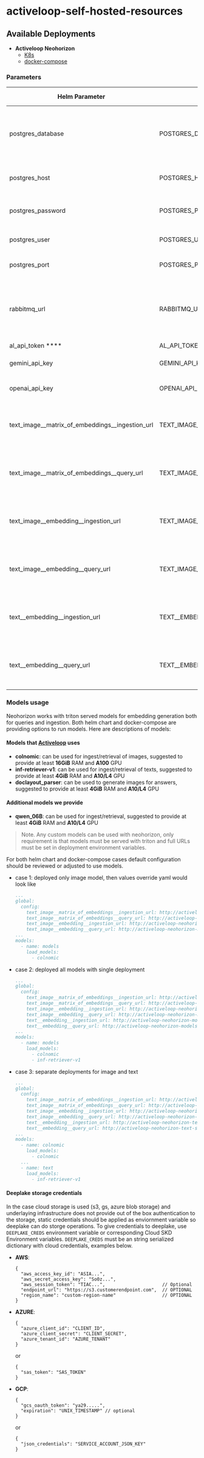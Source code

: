 # activeloop-self-hosted-resources

## Available Deployments

- **Activeloop Neohorizon**
  - [K8s](./helm/activeloop-neohorizon/)
  - [docker-compose](./docker-compose/activeloop-neohorizon/)

### Parameters

| Helm Parameter                                  | Environment Variable                            | Default Value                           | Descriptoin                                                                      |
| ----------------------------------------------- | ----------------------------------------------- | --------------------------------------- | -------------------------------------------------------------------------------- |
| postgres_database                               | POSTGRES_DATABASE                               | neohorizon                              | virtual database name to use by app,</br> must be created beforehand             |
| postgres_host                                   | POSTGRES_HOST                                   | k8s service host of postgres dependency | postgres database hostname (required)                                            |
| postgres_password                               | POSTGRES_PASSWORD                               | postgres                                | postgres database user password                                                  |
| postgres_user                                   | POSTGRES_USER                                   | postgres                                | postgres database username                                                       |
| postgres_port                                   | POSTGRES_PORT                                   | 5432                                    | postgres database port                                                           |
| rabbitmq_url                                    | RABBITMQ_URL                                    | -                                       | rabbitmq ampq url, default will be built from dependency installation (required) |
| al_api_token          ****                      | AL_API_TOKEN                                    |                                         |                                                                                  |
| gemini_api_key                                  | GEMINI_API_KEY                                  | -                                       | optional to run geminy requests                                                  |
| openai_api_key                                  | OPENAI_API_KEY                                  | -                                       | needed for query generation                                                      |
| text_image__matrix_of_embeddings__ingestion_url | TEXT_IMAGE__MATRIX_OF_EMBEDDINGS__INGESTION_URL | ""                                      | should be full path to endpoint triton inference endpoint                        |
| text_image__matrix_of_embeddings__query_url     | TEXT_IMAGE__MATRIX_OF_EMBEDDINGS__QUERY_URL     | ""                                      | should be full path to endpoint triton inference endpoint                        |
| text_image__embedding__ingestion_url            | TEXT_IMAGE__EMBEDDING__INGESTION_URL            | ""                                      | should be full path to endpoint triton inference endpoint                        |
| text_image__embedding__query_url                | TEXT_IMAGE__EMBEDDING__QUERY_URL                | ""                                      | should be full path to endpoint triton inference endpoint                        |
| text__embedding__ingestion_url                  | TEXT__EMBEDDING__INGESTION_URL                  | ""                                      | should be full path to endpoint triton inference endpoint                        |
| text__embedding__query_url                      | TEXT__EMBEDDING__QUERY_URL                      | ""                                      | should be full path to endpoint triton inference endpoint                        |

### Models usage

Neohorizon works with triton served models for embedding generation both for queries and ingestion. Both helm chart and docker-compose are providing options to run models.
Here are descriptions of models:

#### Models that [Activeloop](chat.activeloop.ai) uses

- **colnomic**: can be used for ingest/retrieval of images, suggested to provide at least **16GiB** RAM and **A100** GPU
- **inf-retriever-v1**: can be used for ingest/retrieval of texts, suggested to provide at least **4GiB** RAM and **A10/L4** GPU
- **doclayout_parser**: can be used to generate images for answers, suggested to provide at least **4GiB** RAM and **A10/L4** GPU

#### Additional models we provide

- **qwen_06B**: can be used for ingest/retrieval, suggested to provide at least **4GiB** RAM and **A10/L4** GPU

> Note. Any custom models can be used with neohorizon, only requirement is that models must be served with triton and full URLs must be set in deployment environment variables.

For both helm chart and docker-compose cases default configuration should be reviewed or adjusted to use models.

- case 1: deployed only image model, then values override yaml would look like

  ```yaml
  ...
  global:
    config:
      text_image__matrix_of_embeddings__ingestion_url: http://activeloop-neohorizon-models-svc/v2/models/colnomic/infer
      text_image__matrix_of_embeddings__query_url: http://activeloop-neohorizon-models-svc/v2/models/colnomic/infer
      text_image__embedding__ingestion_url: http://activeloop-neohorizon-models-svc/v2/models/colnomic/infer
      text_image__embedding__query_url: http://activeloop-neohorizon-models-svc/v2/models/colnomic/infer
  ...
  models:
    - name: models
      load_models:
        - colnomic
  ```

- case 2: deployed all models with single deployment

  ```yaml
  ...
  global:
    config:
      text_image__matrix_of_embeddings__ingestion_url: http://activeloop-neohorizon-models-svc/v2/models/colnomic/infer
      text_image__matrix_of_embeddings__query_url: http://activeloop-neohorizon-models-svc/v2/models/colnomic/infer
      text_image__embedding__ingestion_url: http://activeloop-neohorizon-models-svc/v2/models/colnomic/infer
      text_image__embedding__query_url: http://activeloop-neohorizon-models-svc/v2/models/colnomic/infer
      text__embedding__ingestion_url: http://activeloop-neohorizon-models-svc/v2/models/inf-retriever-v1/infer
      text__embedding__query_url: http://activeloop-neohorizon-models-svc/v2/models/inf-retriever-v1/infer
  ...
  models:
    - name: models
      load_models:
        - colnomic
        - inf-retriever-v1
  ```

- case 3: separate deployments for image and text

  ```yaml
  ...
  global:
    config:
      text_image__matrix_of_embeddings__ingestion_url: http://activeloop-neohorizon-colnomic-svc/v2/models/colnomic/infer
      text_image__matrix_of_embeddings__query_url: http://activeloop-neohorizon-colnomic-svc/v2/models/colnomic/infer
      text_image__embedding__ingestion_url: http://activeloop-neohorizon-colnomic-svc/v2/models/colnomic/infer
      text_image__embedding__query_url: http://activeloop-neohorizon-colnomic-svc/v2/models/colnomic/infer
      text__embedding__ingestion_url: http://activeloop-neohorizon-text-svc/v2/models/inf-retriever-v1/infer
      text__embedding__query_url: http://activeloop-neohorizon-text-svc/v2/models/inf-retriever-v1/infer
  ...
  models:
    - name: colnomic
      load_models:
        - colnomic
    ...
    - name: text
      load_models:
        - inf-retriever-v1
  ```

#### Deeplake storage credentials

In the case cloud storage is used (s3, gs, azure blob storage) and underlaying infrastructure does not provide out of the box authentication to the storage,
static credentials should be applied as enviornment variable so deeplake can do storge operations.
To give credentials to deeplake, use `DEEPLAKE_CREDS` environment variable or corresponding Cloud SKD Environment variables.
`DEEPLAKE_CREDS` must be an string serialized dictionary with cloud credentials, examples below.

- **AWS**:

    ```jsonc
    {
      "aws_access_key_id": "ASIA...",
      "aws_secret_access_key": "So0z...",
      "aws_session_token": "TIAC...",                     // Optional
      "endpoint_url": "https://s3.customerendpoint.com",  // OPTIONAL
      "region_name": "custom-region-name"                 // OPTIONAL
    }
    ```

- **AZURE**:

  ```jsonc
  {
    "azure_client_id": "CLIENT_ID",
    "azure_client_secret": "CLIENT_SECRET",
    "azure_tenant_id": "AZURE_TENANT"
  }
  ```

  or

  ```jsonc
  {
    "sas_token": "SAS_TOKEN"
  }
  ```

- **GCP**:

  ```jsonc
  {
    "gcs_oauth_token": "ya29.....",
    "expiration": "UNIX_TIMESTAMP" // optional
  }
  ```

  or

  ```jsonc
  {
    "json_credentials": "SERVICE_ACCOUNT_JSON_KEY"
  }
  ```
